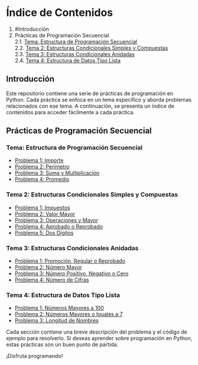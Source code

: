 # Índice de Contenidos

1. #Introducción
2. Prácticas de Programación Secuencial <br>
   2.1. [Tema: Estructura de Programación Secuencial](#tema-estructura-de-programación-secuencial)<br>
   2.2. [Tema 2: Estructuras Condicionales Simples y Compuestas](#tema-2-estructuras-condicionales-simples-y-compuestas)<br>
   2.3. [Tema 3: Estructuras Condicionales Anidadas](#tema-3-estructuras-condicionales-anidadas)<br>
   2.4. [Tema 4: Estructura de Datos Tipo Lista](#tema-4-estructura-de-datos-tipo-lista)<br>

## Introducción

Este repositorio contiene una serie de prácticas de programación en Python. Cada práctica se enfoca en un tema específico y aborda problemas relacionados con ese tema. A continuación, se presenta un índice de contenidos para acceder fácilmente a cada práctica.

## Prácticas de Programación Secuencial

### Tema: Estructura de Programación Secuencial

- [Problema 1: Importe](#problema-1-importe)
- [Problema 2: Perímetro](#problema-2-perímetro)
- [Problema 3: Suma y Multiplicación](#problema-3-suma-y-multiplicación)
- [Problema 4: Promedio](#problema-4-promedio)

### Tema 2: Estructuras Condicionales Simples y Compuestas

- [Problema 1: Impuestos](#problema-1-impuestos)
- [Problema 2: Valor Mayor](#problema-2-valor-mayor)
- [Problema 3: Operaciones y Mayor](#problema-3-operaciones-y-mayor)
- [Problema 4: Aprobado o Reprobado](#problema-4-aprobado-o-reprobado)
- [Problema 5: Dos Dígitos](#problema-5-dos-dígitos)

### Tema 3: Estructuras Condicionales Anidadas

- [Problema 1: Promoción, Regular o Reprobado](#problema-1-promoción-regular-o-reprobado)
- [Problema 2: Número Mayor](#problema-2-número-mayor)
- [Problema 3: Número Positivo, Negativo o Cero](#problema-3-número-positivo-negativo-o-cero)
- [Problema 4: Número de Cifras](#problema-4-número-de-cifras)

### Tema 4: Estructura de Datos Tipo Lista

- [Problema 1: Números Mayores a 100](#problema-1-números-mayores-a-100)
- [Problema 2: Números Mayores o Iguales a 7](#problema-2-números-mayores-o-iguales-a-7)
- [Problema 3: Longitud de Nombres](#problema-3-longitud-de-nombres)

Cada sección contiene una breve descripción del problema y el código de ejemplo para resolverlo. Si deseas aprender sobre programación en Python, estas prácticas son un buen punto de partida.

¡Disfruta programando!
